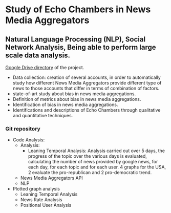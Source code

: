 # Study of Echo Chambers in News Media Aggregators

## Natural Language Processing (NLP), Social Network Analysis, Being able to perform large scale data analysis.

[Google Drive directory](https://drive.google.com/drive/folders/1RNXtjfaj7-E0-XlfuzSfTpAKPmExop3F/ "Project Directory") of the project.

- Data collection: creation of several accounts, in order to automatically study how different News Media Aggregators provide different type of news to those accounts that differ in terms of combination of factors.
- state-of-art study about bias in news media aggregations.
- Definition of metrics about bias in news media aggregations.
- Identification of bias in news media aggregations.
- Identifications and descriptions of Echo Chambers through qualitative and quantitative techniques.

### Git repository 

- Code Analysis:
  - Analysis:
    - Leaning Temporal Analysis: Analysis carried out over 5 days, the progress of the topic over the various       days is evaluated, calculating the number of news provided by google news, for each day, for each topic       and for each user. 4 graphs for the USA, 2 evaluate the pro-republican and 2 pro-democratic trend.
  - News Media Aggregators API
  - NLP
- Plotted graph analysis
  - Leaning Temporal Analysis
  - News Rate Analysis
  - Positional User Analysis

  

